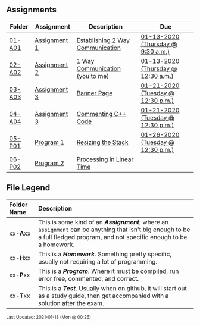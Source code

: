 ## Assignments
| Folder | Assignment | Description | Due|
 | ------------|------------|------------|------------|
 | [01-A01](https://github.com/rugbyprof/3013-Algorithms/tree/master/Assignments/01-A01) | [ Assignment 1 ](https://github.com/rugbyprof/3013-Algorithms/tree/master/Assignments/01-A01) | [ Establishing 2 Way Communication](https://github.com/rugbyprof/3013-Algorithms/tree/master/Assignments/01-A01) | [01-13-2020 (Thursday @ 9:30 a.m.)](https://github.com/rugbyprof/3013-Algorithms/tree/master/Assignments/01-A01) |
 | [02-A02](https://github.com/rugbyprof/3013-Algorithms/tree/master/Assignments/02-A02) | [ Assignment 2 ](https://github.com/rugbyprof/3013-Algorithms/tree/master/Assignments/02-A02) | [ 1 Way Communication (you to me)](https://github.com/rugbyprof/3013-Algorithms/tree/master/Assignments/02-A02) | [01-13-2020 (Thursday @ 12:30 a.m.)](https://github.com/rugbyprof/3013-Algorithms/tree/master/Assignments/02-A02) |
 | [03-A03](https://github.com/rugbyprof/3013-Algorithms/tree/master/Assignments/03-A03) | [ Assignment 3 ](https://github.com/rugbyprof/3013-Algorithms/tree/master/Assignments/03-A03) | [ Banner Page](https://github.com/rugbyprof/3013-Algorithms/tree/master/Assignments/03-A03) | [01-21-2020 (Tuesday @ 12:30 p.m.)](https://github.com/rugbyprof/3013-Algorithms/tree/master/Assignments/03-A03) |
 | [04-A04](https://github.com/rugbyprof/3013-Algorithms/tree/master/Assignments/04-A04) | [ Assignment 3 ](https://github.com/rugbyprof/3013-Algorithms/tree/master/Assignments/04-A04) | [ Commenting C++ Code](https://github.com/rugbyprof/3013-Algorithms/tree/master/Assignments/04-A04) | [01-21-2020 (Tuesday @ 12:30 p.m.)](https://github.com/rugbyprof/3013-Algorithms/tree/master/Assignments/04-A04) |
 | [05-P01](https://github.com/rugbyprof/3013-Algorithms/tree/master/Assignments/05-P01) | [ Program 1 ](https://github.com/rugbyprof/3013-Algorithms/tree/master/Assignments/05-P01) | [ Resizing the Stack](https://github.com/rugbyprof/3013-Algorithms/tree/master/Assignments/05-P01) | [01-26-2020 (Tuesday @ 12:30 p.m.)](https://github.com/rugbyprof/3013-Algorithms/tree/master/Assignments/05-P01) |
 | [06-P02](https://github.com/rugbyprof/3013-Algorithms/tree/master/Assignments/06-P02) | [ Program 2 ](https://github.com/rugbyprof/3013-Algorithms/tree/master/Assignments/06-P02) | [ Processing in Linear Time](https://github.com/rugbyprof/3013-Algorithms/tree/master/Assignments/06-P02) |
 
    
## File Legend

| Folder Name | Description |
|:-----------|:-------------|
|xx-**A**xx | This is some kind of an ***Assignment***, where an `assignment` can be anything that isn't big enough to be a full fledged program, and not specific enough to be a homework. |
|xx-**H**xx | This is a ***Homework***. Something pretty specific, usually not requiring a lot of programming. |
|xx-**P**xx | This is a ***Program***. Where it must be compiled, run error free, commented, and correct. |
|xx-**T**xx | This is a ***Test***. Usually when on github, it will start out as a study guide, then get accompanied with a solution after the exam. |

    
<sup>Last Updated: 2021-01-18 (Mon @ 00:26)</sup>